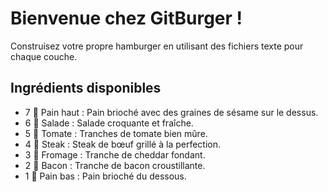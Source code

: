 # Bienvenue chez GitBurger !
Construisez votre propre hamburger en utilisant des fichiers texte pour chaque couche.

## Ingrédients disponibles
- 7 🥯 Pain haut : Pain brioché avec des graines de sésame sur le dessus.
- 6 🥬 Salade : Salade croquante et fraîche.
- 5 🍅 Tomate : Tranches de tomate bien mûre.
- 4 🥩 Steak : Steak de bœuf grillé à la perfection.
- 3 🧀 Fromage : Tranche de cheddar fondant.
- 2 🥓 Bacon : Tranche de bacon croustillante.
- 1 🍞 Pain bas : Pain brioché du dessous.
